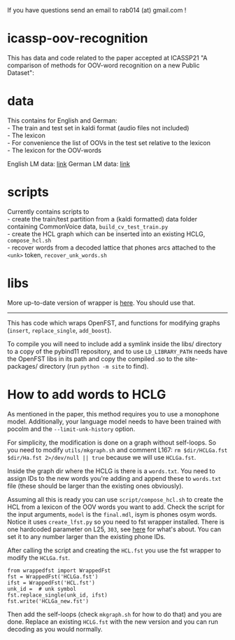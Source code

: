 If you have questions send an email to rab014 (at) gmail.com !

# icassp-oov-recognition

This has data and code related to the paper accepted at ICASSP21 "A comparison of methods for OOV-word recognition on a new Public Dataset": 

# data

This contains for English and German:  
    - The train and test set in kaldi format (audio files not included)  
    - The lexicon  
    - For convenience the list of OOVs in the test set relative to the lexicon  
    - The lexicon for the OOV-words

English LM data: [link](http://www.mediafire.com/file/fy8841cfkwft5tu/en_lm_text.txt.gz/file)
German LM data: [link](http://www.mediafire.com/file/7egjt3mygxk6whw/de_lm_text.txt.gz/file)

# scripts

Currently contains scripts to  
    - create the train/test partition from a (kaldi formatted) data folder containing CommonVoice data, `build_cv_test_train.py`  
    - create the HCL graph which can be inserted into an existing HCLG, `compose_hcl.sh`  
    - recover words from a decoded lattice that phones arcs attached to the `<unk>` token, `recover_unk_words.sh`  

# libs

More up-to-date version of wrapper is [here](https://github.com/RuABraun/fst-util). You should use that.

---

This has code which wraps OpenFST, and functions for modifying graphs (`insert`, `replace_single`, `add_boost`).

To compile you will need to include add a symlink inside the libs/ directory to a copy of the pybind11 repository, and to use `LD_LIBRARY_PATH` needs have the OpenFST libs in its path and copy the compiled .so to the site-packages/ directory (run `python -m site` to find).

# How to add words to HCLG

As mentioned in the paper, this method requires you to use a monophone model. Additionally, your language model needs to have been trained with pocolm and the `--limit-unk-history` option.

For simplicity, the modification is done on a graph without self-loops. So you need to modify `utils/mkgraph.sh` and comment L167: `rm $dir/HCLGa.fst $dir/Ha.fst 2>/dev/null || true` because we will use `HCLGa.fst`.

Inside the graph dir where the HCLG is there is a `words.txt`. You need to assign IDs to the new words you're adding and append these to `words.txt` file (these should be larger than the existing ones obviously).

Assuming all this is ready you can use `script/compose_hcl.sh` to create the HCL from a lexicon of the OOV words you want to add. Check the script for the input arguments, `model` is the `final.mdl`, isym is phones osym words. Notice it uses `create_lfst.py` so you need to fst wrapper installed. There is one hardcoded parameter on L25, `303`, see [here](https://groups.google.com/g/kaldi-help/c/jL8VnwKGRWs/m/-Pe29-G9AgAJ) for what's about. You can set it to any number larger than the existing phone IDs.

After calling the script and creating the `HCL.fst` you use the fst wrapper to modify the `HCLGa.fst`.

```
from wrappedfst import WrappedFst
fst = WrappedFst('HCLGa.fst')
ifst = WrappedFst('HCL.fst')
unk_id =  # unk symbol
fst.replace_single(unk_id, ifst)
fst.write('HCLGa_new.fst')
```

Then add the self-loops (check `mkgraph.sh` for how to do that) and you are done. Replace an existing `HCLG.fst` with the new version and you can run decoding as you would normally.
